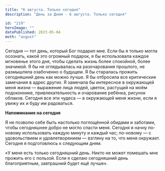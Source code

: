 ```yaml
---
title: "6 августа. Только сегодня"
description: "День за Днем - 6 августа. Только сегодня"

id: "219"
heroImage: ""
datePublished: 2023-05-04
moth: "avgust"
---
```


Сегодня — тот день, который Бог подарил мне. Если бы я только могла осознать,
какой это огромный подарок, я бы использовала каждое мгновенье этого дня,
чтобы сделать жизнь более спокойной, более значимой. Я бы не оглядывалась на
разочарования прошлого, не размышляла озабоченно о будущем. Я бы старалась
прожить сегодняшний день как можно лучше. Я бы отбросила все критические
замечания в адрес других. Я замечала бы интересное в окружающей меня жизни —
выражение лица людей, цветок, растущий на моём подоконнике, привлекательность
и очарование ребёнка, рисунок облаков. Сегодня все эти чудеса — в окружающей
меня жизни, если я увижу их и буду им радоваться.

**Напоминание на сегодня**

Я не позволю себе быть настолько поглощённой обидами и заботами, чтобы
сегодняшнее добро не могло спасти меня. Сегодня я начну по-новому использовать
каждую минуту и каждый час; по-новому — с удовольствием и удовлетворением —
взгляну на то, что меня окружает. Сегодня я подготовлюсь к следующим дням.

«У меня есть только сегодняшний день. Никто не может помешать мне прожить его
с пользой. Если я сделаю сегодняшний день благоприятным, завтрашний будет ещё
лучше».
